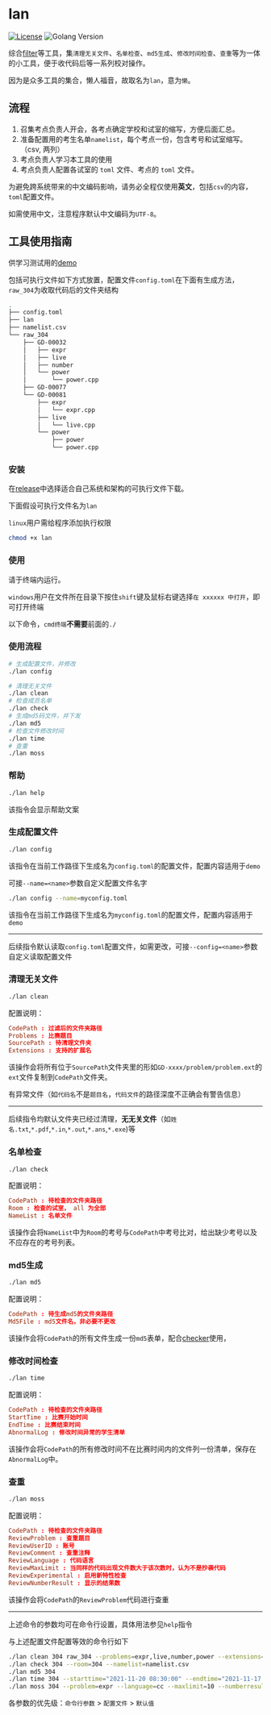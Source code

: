 # lan

[![License](https://img.shields.io/github/license/Lanly109/lan)](LICENSE)
![Golang Version](https://img.shields.io/badge/Golang-1.18.2-blue)

综合[filter](https://github.com/Lanly109/filter-v3)等工具，集`清理无关文件`、`名单检查`、`md5生成`、`修改时间检查`、`查重`等为一体的小工具，便于收代码后等一系列校对操作。

因为是众多工具的集合，懒人福音，故取名为`lan`，意为`懒`。

## 流程

1. 召集考点负责人开会，各考点确定学校和试室的缩写，方便后面汇总。
2. 准备配置用的考生名单`namelist`，每个考点一份，包含考号和试室缩写。（csv, 两列）
3. 考点负责人学习本工具的使用
4. 考点负责人配置各试室的 `toml` 文件、考点的 `toml` 文件。

为避免跨系统带来的中文编码影响，请务必全程仅使用**英文**，包括`csv`的内容，`toml`配置文件。

如需使用中文，注意程序默认中文编码为`UTF-8`。

## 工具使用指南

供学习测试用的[demo](https://github.com/Lanly109/lan/releases/download/demo/demo.zip)

包括可执行文件如下方式放置，配置文件`config.toml`在下面有生成方法，`raw_304`为收取代码后的文件夹结构
```bash
.
├── config.toml
├── lan
├── namelist.csv
└── raw_304
    ├── GD-00032
    │   ├── expr
    │   ├── live
    │   ├── number
    │   └── power
    │       └── power.cpp
    ├── GD-00077
    └── GD-00081
        ├── expr
        │   └── expr.cpp
        ├── live
        │   └── live.cpp
        └── power
            ├── power
            └── power.cpp
``` 


### 安装

在[release](https://github.com/Lanly109/lan/releases)中选择适合自己系统和架构的可执行文件下载。

下面假设可执行文件名为`lan`

`linux`用户需给程序添加执行权限
```bash 
chmod +x lan
``` 

### 使用

请于终端内运行。

`windows`用户在文件所在目录下按住`shift`键及鼠标右键选择`在 xxxxxx 中打开`，即可打开终端

以下命令，`cmd终端`**不需要**前面的`./`

### 使用流程
```bash
# 生成配置文件，并修改
./lan config

# 清理无关文件
./lan clean
# 检查成员名单
./lan check
# 生成md5码文件，并下发
./lan md5
# 检查文件修改时间
./lan time
# 查重
./lan moss
```

### 帮助

```bash 
./lan help
``` 

该指令会显示帮助文案

### 生成配置文件

```bash 
./lan config
``` 

该指令在当前工作路径下生成名为`config.toml`的配置文件，配置内容适用于`demo`

可接`--name=<name>`参数自定义配置文件名字

```bash
./lan config --name=myconfig.toml
``` 

该指令在当前工作路径下生成名为`myconfig.toml`的配置文件，配置内容适用于`demo`

---

后续指令默认读取`config.toml`配置文件，如需更改，可接`--config=<name>`参数自定义读取配置文件

### 清理无关文件

```bash 
./lan clean
``` 

配置说明：

```toml
CodePath : 过滤后的文件夹路径
Problems : 比赛题目
SourcePath : 待清理文件夹
Extensions : 支持的扩展名
``` 

该操作会将所有位于`SourcePath`文件夹里的形如`GD-xxxx/problem/problem.ext`的`ext`文件复制到`CodePath`文件夹。

有异常文件（如`代码名`不是`题目名`，`代码文件`的路径深度不正确会有警告信息）

---

后续指令均默认文件夹已经过清理，**无无关文件**（如`姓名.txt`,`*.pdf`,`*.in`,`*.out`,`*.ans`,`*.exe`)等

### 名单检查

```bash 
./lan check
``` 

配置说明：

```toml
CodePath : 待检查的文件夹路径
Room : 检查的试室， all 为全部
NameList : 名单文件
``` 

该操作会将`NameList`中为`Room`的考号与`CodePath`中考号比对，给出缺少考号以及不应存在的考号列表。

### md5生成

```bash 
./lan md5
``` 

配置说明：

```toml
CodePath : 待生成md5的文件夹路径
Md5File : md5文件名，非必要不更改
``` 

该操作会将`CodePath`的所有文件生成一份`md5`表单，配合[checker](https://github.com/xfoxfu/checker)使用，

### 修改时间检查

```bash 
./lan time
``` 

配置说明：

```toml
CodePath : 待检查的文件夹路径
StartTime : 比赛开始时间
EndTime : 比赛结束时间
AbnormalLog : 修改时间异常的学生清单
``` 

该操作会将`CodePath`的所有修改时间不在比赛时间内的文件列一份清单，保存在`AbnormalLog`中。

### 查重

```bash 
./lan moss
``` 

配置说明：

```toml
CodePath : 待检查的文件夹路径
ReviewProblem : 查重题目
ReviewUserID : 账号
ReviewComment : 查重注释
ReviewLanguage : 代码语言
ReviewMaxLimit : 当同样的代码出现文件数大于该次数时，认为不是抄袭代码
ReviewExperimental : 启用新特性检查
ReviewNumberResult : 显示的结果数
``` 

该操作会将`CodePath`的`ReviewProblem`代码进行查重
 
---

上述命令的参数均可在命令行设置，具体用法参见`help`指令

与上述配置文件配置等效的命令行如下

```bash
./lan clean 304 raw_304 --problems=expr,live,number,power --extensions=.cpp,.c,.pas
./lan check 304 --room=304 --namelist=namelist.csv
./lan md5 304
./lan time 304 --starttime="2021-11-20 08:30:00" --endtime="2021-11-17 13:00:00"
./lan moss 304 --problem=expr --language=cc --maxlimit=10 --numberresult=250 --userid=xxxx
``` 

各参数的优先级：`命令行参数` > `配置文件` > `默认值`
